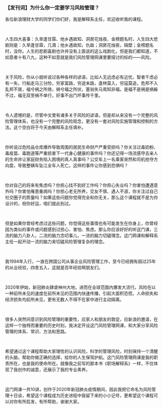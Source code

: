 <h3>【发刊词】为什么你一定要学习风险管理？</h3>
<p style=\"font-family: Calibri; font-size: 16px; white-space: normal; text-align: justify; line-height: 2em;\"><span style=\"font-family: 微软雅黑; font-size: 16px;\">各位新浪理财大学的同学们你们好，我是解释系主任，欢迎收听我的课程。</span></p><p style=\"font-family: Calibri; font-size: 16px; white-space: normal; text-align: justify; line-height: 2em;\"><span style=\"font-family: 微软雅黑; font-size: 16px;\"><br/></span></p><p style=\"font-family: Calibri; font-size: 16px; white-space: normal; text-align: justify; line-height: 2em;\"><span style=\"font-family: 微软雅黑; font-size: 16px;\">人生四大喜事：久旱逢甘霖、他乡遇故知、洞房花烛夜、金榜题名时，人生四大悲剧则是：久旱逢甘霖，几滴；他乡遇故知，仇敌；洞房花烛夜，隔壁；金榜题名时，没你。人生的悲剧喜剧也许并没有上面说的这么戏剧化，但是我们都知道，不如意者十有八九，这种不如意就是我们风险管理网课里要探讨的标的——风险。</span></p><p style=\"font-family: Calibri; font-size: 16px; white-space: normal; text-align: justify; line-height: 2em;\"><span style=\"font-family: 微软雅黑; font-size: 16px;\"><br/></span></p><p style=\"font-family: Calibri; font-size: 16px; white-space: normal; text-align: justify; line-height: 2em;\"><span style=\"font-size: 16px; font-family: 微软雅黑;\">关于风险，你从小就听说过各种各样的谚语，比如人无远虑必有近忧，智者千虑必有一失，行船走马三分险，穷家富路，穷途末路，逢林莫入，穷寇莫追，危邦不入乱邦不居，福兮祸之所倚，祸兮福之所伏，塞翁失马焉知非福，是福不是祸是祸躲不过，福无双至祸不单行，好事不出门坏事传千里。</span></p><p style=\"font-family: Calibri; font-size: 16px; white-space: normal; text-align: justify; line-height: 2em;\"><span style=\"font-family: 微软雅黑; font-size: 16px;\"><br/></span></p><p style=\"font-family: Calibri; font-size: 16px; white-space: normal; text-align: justify; line-height: 2em;\"><span style=\"font-size: 16px; font-family: 微软雅黑;\">令人遗憾的是，尽管中文里有诸多关于风险的谚语，但是却从来没有一个完整的风险管理体系，也没有一个完整的风险观念，更没有一套对风险实施管理和控制的方法。这个空白将于今天由解释系主任填补。</span></p><p style=\"font-family: Calibri; font-size: 16px; white-space: normal; text-align: justify; line-height: 2em;\"><span style=\"font-family: 微软雅黑; font-size: 16px;\"><br/></span></p><p style=\"font-family: Calibri; font-size: 16px; white-space: normal; text-align: justify; line-height: 2em;\"><span style=\"font-family: 微软雅黑; font-size: 16px;\">你听说过危险品仓库爆炸导致周围的居民生命财产严重受损吗？你关注过毒奶粉、毒疫苗、毒跑道等严重损害下一代身心健康的事件吗？你还记得一场流感夺去亲人的生命并让家庭财务陷入困境的真人真事吗？公交车上一名乘客突然和司机抢夺方向盘，导致整辆车坠江全车人死亡。这样的事件让你感到恐惧吗？</span></p><p style=\"font-family: Calibri; font-size: 16px; white-space: normal; text-align: justify; line-height: 2em;\"><span style=\"font-family: 微软雅黑; font-size: 16px;\"><br/></span></p><p style=\"font-family: Calibri; font-size: 16px; white-space: normal; text-align: justify; line-height: 2em;\"><span style=\"font-size: 16px; font-family: 微软雅黑;\">你对自己的将来有焦虑吗？你担心找不到好工作吗？你担心失业吗？你害怕遭遇意外吗？你害怕罹患重病吗？你担心老无所养，交友不慎、遇人不淑，你关注过自己社交圈子的质量吗？如果这些问题你觉得完全和你无关，那么这个课程就不是为你设计的，祝你好运，咱们就此别过。</span></p><p style=\"font-family: Calibri; font-size: 16px; white-space: normal; text-align: justify; line-height: 2em;\"><span style=\"font-family: 微软雅黑; font-size: 16px;\"><br/></span></p><p style=\"font-family: Calibri; font-size: 16px; white-space: normal; text-align: justify; line-height: 2em;\"><span style=\"font-size: 16px; font-family: 微软雅黑;\">但是如果你曾经考虑过这些问题，你觉得这些事情也有可能发生在你身上，你曾经因为类似的事件或问题感到过担心、害怕、焦虑。那么你应该好好的听这门课，三流的脑力八卦人，二流的脑力念叨事儿，一流的脑力切磋理念。这门网课和解释系主任一起开动一流的脑力来切磋风险管理复杂的理念。</span></p><p style=\"font-family: Calibri; font-size: 16px; white-space: normal; text-align: justify; line-height: 2em;\"><span style=\"font-family: 微软雅黑; font-size: 16px;\"><br/></span></p><p style=\"font-family: Calibri; font-size: 16px; white-space: normal; text-align: justify; line-height: 2em;\"><span style=\"font-size: 16px; font-family: 微软雅黑;\">我1994年入行，一直在跨国公司从事企业风险管理工作，至今已经拥有超过25年的从业经验，四舍五入，这就是百年经验啊朋友们。</span></p><p style=\"font-family: Calibri; font-size: 16px; white-space: normal; text-align: justify; line-height: 2em;\"><span style=\"font-family: 微软雅黑; font-size: 16px;\"><br/></span></p><p style=\"font-family: Calibri; font-size: 16px; white-space: normal; text-align: justify; line-height: 2em;\"><span style=\"font-size: 16px; font-family: 微软雅黑;\">2020年伊始，新冠肺炎肆虐神州大地，进而在全球范围内爆发大流行。风险在以一种前所未见的速度在前所未见的范围内快速传播，引起大面积恐慌，人命损失和经济损失均前所未见，更有无数人不得不在家中进行主动隔离。</span></p><p style=\"font-family: Calibri; font-size: 16px; white-space: normal; text-align: justify; line-height: 2em;\"><span style=\"font-family: 微软雅黑; font-size: 16px;\"><br/></span></p><p style=\"font-family: Calibri; font-size: 16px; white-space: normal; text-align: justify; line-height: 2em;\"><span style=\"font-size: 16px; font-family: 微软雅黑;\">很多人突然间意识到风险管理的重要性，应家人和朋友的敦促，应新浪的邀请，在这样一个独特而重要的历史时刻，我决定开设这门风险管理网课，和大家分享风险管理的体系、常识、方法和思路。</span></p><p style=\"font-family: Calibri; font-size: 16px; white-space: normal; text-align: justify; line-height: 2em;\"><span style=\"font-family: 微软雅黑; font-size: 16px;\"><br/></span></p><p style=\"font-family: Calibri; font-size: 16px; white-space: normal; text-align: justify; line-height: 2em;\"><span style=\"font-size: 16px; font-family: 微软雅黑;\">希望通过这个课程帮助大家理性的认识风险，科学的管理风险，时刻保持一个清醒的头脑，帮助你做正确的选择，给你的人生保驾护航。这门风险管理网课是我的职责所在，也是我的使命所在。就像我之前写的那本书《职场解释系》一样，不仅体现了我创作的诚意，还展示了我的专业素养。</span></p><p style=\"font-family: Calibri; font-size: 16px; white-space: normal; text-align: justify; line-height: 2em;\"><span style=\"font-family: 微软雅黑; font-size: 16px;\"><br/></span></p><p style=\"font-family: Calibri; font-size: 16px; white-space: normal; text-align: justify; line-height: 2em;\"><span style=\"font-size: 16px; font-family: 微软雅黑;\">这门网课一共10讲，创作于2020年新冠肺炎疫情期间，因此我把它命名为风险管理十日谈，希望这个课程成为历史进程中我留下来的小小记号，更希望这个课程可以对你有所启发，有所帮助，谢谢大家。&nbsp;</span></p>

